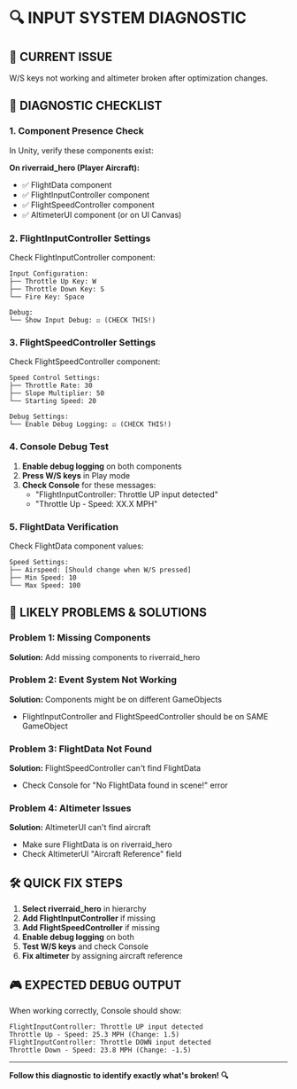 # 🔍 INPUT SYSTEM DIAGNOSTIC

## 🎯 **CURRENT ISSUE**

W/S keys not working and altimeter broken after optimization changes.

## 🔧 **DIAGNOSTIC CHECKLIST**

### **1. Component Presence Check**
In Unity, verify these components exist:

**On riverraid_hero (Player Aircraft):**
- ✅ FlightData component
- ✅ FlightInputController component  
- ✅ FlightSpeedController component
- ✅ AltimeterUI component (or on UI Canvas)

### **2. FlightInputController Settings**
Check FlightInputController component:
```
Input Configuration:
├── Throttle Up Key: W
├── Throttle Down Key: S
└── Fire Key: Space

Debug:
└── Show Input Debug: ☑ (CHECK THIS!)
```

### **3. FlightSpeedController Settings**
Check FlightSpeedController component:
```
Speed Control Settings:
├── Throttle Rate: 30
├── Slope Multiplier: 50
└── Starting Speed: 20

Debug Settings:
└── Enable Debug Logging: ☑ (CHECK THIS!)
```

### **4. Console Debug Test**
1. **Enable debug logging** on both components
2. **Press W/S keys** in Play mode
3. **Check Console** for these messages:
   - "FlightInputController: Throttle UP input detected"
   - "Throttle Up - Speed: XX.X MPH"

### **5. FlightData Verification**
Check FlightData component values:
```
Speed Settings:
├── Airspeed: [Should change when W/S pressed]
├── Min Speed: 10
└── Max Speed: 100
```

## 🚨 **LIKELY PROBLEMS & SOLUTIONS**

### **Problem 1: Missing Components**
**Solution:** Add missing components to riverraid_hero

### **Problem 2: Event System Not Working**
**Solution:** Components might be on different GameObjects
- FlightInputController and FlightSpeedController should be on SAME GameObject

### **Problem 3: FlightData Not Found**
**Solution:** FlightSpeedController can't find FlightData
- Check Console for "No FlightData found in scene!" error

### **Problem 4: Altimeter Issues**
**Solution:** AltimeterUI can't find aircraft
- Make sure FlightData is on riverraid_hero
- Check AltimeterUI "Aircraft Reference" field

## 🛠️ **QUICK FIX STEPS**

1. **Select riverraid_hero** in hierarchy
2. **Add FlightInputController** if missing
3. **Add FlightSpeedController** if missing  
4. **Enable debug logging** on both
5. **Test W/S keys** and check Console
6. **Fix altimeter** by assigning aircraft reference

## 🎮 **EXPECTED DEBUG OUTPUT**

When working correctly, Console should show:
```
FlightInputController: Throttle UP input detected
Throttle Up - Speed: 25.3 MPH (Change: 1.5)
FlightInputController: Throttle DOWN input detected  
Throttle Down - Speed: 23.8 MPH (Change: -1.5)
```

---

**Follow this diagnostic to identify exactly what's broken! 🔍**
